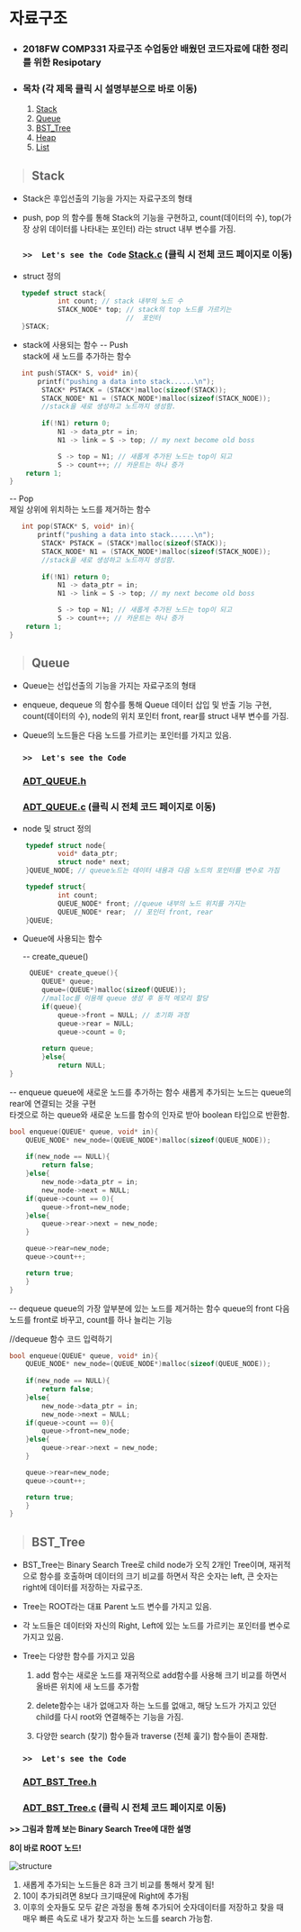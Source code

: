 # 자료구조 
- ### 2018FW COMP331 자료구조 수업동안 배웠던 코드자료에 대한 정리를 위한 Resipotary

-  ### 목차 (각 제목 클릭 시 설명부분으로 바로 이동)
   1. [Stack](README.md#Stack) 
   2. [Queue](README.md#Queue) 
   3. [BST_Tree](README.md#BST_Tree) 
   4. [Heap](README.md#Heap)
   5. [List](README.md#List) 
  
> ## Stack
- Stack은 후입선출의 기능을 가지는 자료구조의 형태

- push, pop 의 함수를 통해 Stack의 기능을 구현하고, 
 count(데이터의 수), top(가장 상위 데이터를 나타내는 포인터) 라는   struct 내부 변수를 가짐.
   ###  `>>  Let's see the Code`  [Stack.c](https://github.com/Jeongbinheo/Datastructure/blob/master/stack.c) (클릭 시 전체 코드 페이지로 이동)
 - struct 정의 
```C++  
   typedef struct stack{
			int count; // stack 내부의 노드 수 
			STACK_NODE* top; // stack의 top 노드를 가르키는 
			                 //  포인터
   }STACK; 
``` 
 - stack에 사용되는 함수 
     --  Push  
         stack에 새 노드를 추가하는 함수 
```C++  
   int push(STACK* S, void* in){
	   printf("pushing a data into stack......\n");
		STACK* PSTACK = (STACK*)malloc(sizeof(STACK));
		STACK_NODE* N1 = (STACK_NODE*)malloc(sizeof(STACK_NODE));
        //stack을 새로 생성하고 노드까지 생성함.
        
		if(!N1) return 0;
			N1 -> data_ptr = in;
			N1 -> link = S -> top; // my next become old boss

			S -> top = N1; // 새롭게 추가된 노드는 top이 되고
			S -> count++; // 카운트는 하나 증가
	return 1;
}
```
   -- Pop  
      제일 상위에 위치하는 노드를 제거하는 함수
```C++  
   int pop(STACK* S, void* in){
	   printf("pushing a data into stack......\n");
		STACK* PSTACK = (STACK*)malloc(sizeof(STACK));
		STACK_NODE* N1 = (STACK_NODE*)malloc(sizeof(STACK_NODE));
        //stack을 새로 생성하고 노드까지 생성함.
        
		if(!N1) return 0;
			N1 -> data_ptr = in;
			N1 -> link = S -> top; // my next become old boss

			S -> top = N1; // 새롭게 추가된 노드는 top이 되고
			S -> count++; // 카운트는 하나 증가
	return 1;
}
```

> ## Queue
- Queue는 선입선출의 기능을 가지는 자료구조의 형태

- enqueue, dequeue 의 함수를 통해 Queue 데이터 삽입 및 반출 기능 구현, count(데이터의 수), node의 위치 포인터 front, rear를 struct 내부 변수를 가짐.

- Queue의 노드들은 다음 노드를 가르키는 포인터를 가지고 있음.
 
   ###  `>>  Let's see the Code`  
   ### [ADT_QUEUE.h](https://github.com/Jeongbinheo/Datastructure/blob/master/ADT_queue.h)                      
   ### [ADT_QUEUE.c](https://github.com/Jeongbinheo/Datastructure/blob/master/ADT_queue.c) (클릭 시 전체 코드 페이지로 이동)
   
 - node 및 struct 정의 
```C++  
	typedef struct node{
			void* data_ptr;
			struct node* next;
	}QUEUE_NODE; // queue노드는 데이터 내용과 다음 노드의 포인터를 변수로 가짐

	typedef struct{
			int count;
			QUEUE_NODE* front; //queue 내부의 노드 위치를 가지는 
			QUEUE_NODE* rear;  // 포인터 front, rear
	}QUEUE;
```

- Queue에 사용되는 함수

    -- create_queue()  
``` C++
	 QUEUE* create_queue(){
		QUEUE* queue;
		queue=(QUEUE*)malloc(sizeof(QUEUE));
		//malloc를 이용해 queue 생성 후 동적 메모리 할당
		if(queue){
			queue->front = NULL; // 초기화 과정
			queue->rear = NULL;
			queue->count = 0;
		
		return queue;
		}else{
			return NULL;
}  
```
   -- enqueue
    queue에 새로운 노드를 추가하는 함수 
  새롭게 추가되는 노드는 queue의 rear에 연결되는 것을 구현  
 타겟으로 하는 queue와 새로운 노드를 함수의 인자로 받아 boolean 타입으로 반환함.
```C++   
bool enqueue(QUEUE* queue, void* in){
	QUEUE_NODE* new_node=(QUEUE_NODE*)malloc(sizeof(QUEUE_NODE));
    
	if(new_node == NULL){
		return false;
	}else{	
		new_node->data_ptr = in;
		new_node->next = NULL;
	if(queue->count == 0){
		queue->front=new_node;
	}else{
		queue->rear->next = new_node;
	}

	queue->rear=new_node;
	queue->count++;

	return true;
	}
}
``` 
   -- dequeue
   queue의 가장 앞부분에 있는 노드를 제거하는 함수
   queue의 front 다음 노드를 front로 바꾸고, count를 하나 늘리는 기능

//dequeue 함수 코드 입력하기
```C++    
bool enqueue(QUEUE* queue, void* in){
	QUEUE_NODE* new_node=(QUEUE_NODE*)malloc(sizeof(QUEUE_NODE));
    
	if(new_node == NULL){
		return false;
	}else{	
		new_node->data_ptr = in;
		new_node->next = NULL;
	if(queue->count == 0){
		queue->front=new_node;
	}else{
		queue->rear->next = new_node;
	}

	queue->rear=new_node;
	queue->count++;

	return true;
	}
}
``` 

> ## BST_Tree
- BST_Tree는 Binary Search Tree로 child node가 오직 2개인 Tree이며,   재귀적으로 함수를 호출하며 데이터의 크기 비교를 하면서 작은 숫자는 left, 큰 숫자는 right에 데이터를 저장하는 자료구조.

- Tree는 ROOT라는 대표 Parent 노드 변수를 가지고 있음.

- 각 노드들은 데이터와 자신의 Right, Left에 있는 노드를 가르키는 포인터를 변수로 가지고 있음.
 
- Tree는 다양한 함수를 가지고 있음 
  1. add 함수는 새로운 노드를 재귀적으로 add함수를 사용해 크기 비교를 하면서 올바른 위치에 새 노드를 추가함
  
  2.  delete함수는 내가 없애고자 하는 노드를 없애고,  해당 노드가 가지고 있던 child를 다시 root와 연결해주는 기능을 가짐.
  
  3. 다양한 search (찾기) 함수들과 traverse (전체 훑기) 함수들이 존재함.  
 
   ###  `>>  Let's see the Code`  
   ### [ADT_BST_Tree.h](https://github.com/Jeongbinheo/Datastructure/blob/master/ADT_BST_TREE.h)
   ### [ADT_BST_Tree.c](https://github.com/Jeongbinheo/Datastructure/blob/master/ADT_BST_TREE.c) (클릭 시 전체 코드 페이지로 이동)

**>> 그림과 함께 보는 Binary Search Tree에 대한 설명**
 
**8이 바로 ROOT 노드!**


![structure](https://blogfiles.pstatic.net/MjAyMDExMDZfMjg5/MDAxNjA0NjQzNDcxMDYz.-sO0T4S_jEIuMPaAsIiRFlqOhrdmG5EfYudIIOB2iY4g.kf1qUBP9DMoZgth1_zMxVNdbxnIRo7RcTOL4OWf5gygg.PNG.hdh988/BST_tree_image1.png?type=w2)


1. 새롭게 추가되는 노드들은 8과 크기 비교를 통해서 찾게 됨! 
2. 10이 추가되려면 8보다 크기때문에 Right에 추가됨
3. 이후의 숫자들도 모두 같은 과정을 통해 추가되어 숫자데이터를 저장하고 찾을 때 매우 빠른 속도로 내가 찾고자 하는 노드를 search 가능함.
